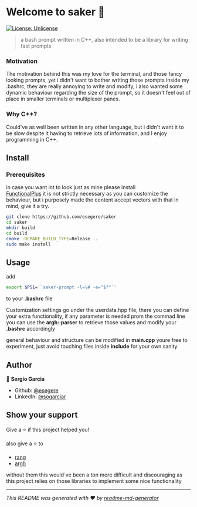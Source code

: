 # Welcome to saker 👋
[![License: Unlicense](https://img.shields.io/badge/License-Unlicense-yellow.svg)](#)

> a bash prompt written in C++, also intended to be a library for writing fast prompts

### Motivation

The motivation behind this was my love for the terminal, and those fancy looking prompts, yet i didn't want to bother writing those prompts inside my  
.bashrc, they are really annoying to write and modify, i also wanted some dynamic behaviour regarding the size of the prompt, so it doesn't feel out of
place in smaller terminals or multiplexer panes.

### Why C++?

Could've as well been written in any other language, but i didn't want it to be slow despite it having to retrieve lots of information, and I enjoy  
programming in C++.


## Install

### Prerequisites

in case you want int to look just as mine please install  
[FunctionalPlus](https://github.com/Dobiasd/FunctionalPlus)
it is not strictly necessary as you can customize the behaviour, but i purposely made the content accept vectors with that in mind, give it a try.

```sh
git clone https://github.com/esegere/saker 
cd saker 
mkdir build 
cd build  
cmake -DCMAKE_BUILD_TYPE=Release .. 
sudo make install
```

## Usage

add
```sh
export $PS1='`saker-prompt -l=\# -e="$?"`'
```
to your **.bashrc** file

Customization settings go under the userdata.hpp file, there you can define your extra functionality, if any parameter is needed prom the commad
line you can use the **argh::parser**  to retrieve those values and modify your **.bashrc** accordingly

general behaviour and structure can be modified in **main.cpp** youre free to experiment, just avoid touching files inside **include** for your own sanity

## Author

👤 **Sergio Garcia**

* Github: [@esegere](https://github.com/esegere)
* LinkedIn: [@sogarciar](https://linkedin.com/in/sogarciar)

## Show your support

Give a ⭐️ if this project helped you!

also give a ⭐️ to
-  [rang](https://github.com/agauniyal/rang)
-  [argh](https://github.com/adishavit/argh)

without them this would´ve been a ton more difficult and discouraging as this project relies on those libraries to implement some nice functionality

***
_This README was generated with ❤️ by [readme-md-generator](https://github.com/kefranabg/readme-md-generator)_